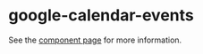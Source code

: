 google-calendar-events
================

See the [component page](http://uvalib-components.github.io/google-calendar-events) for more information.
